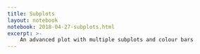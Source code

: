 ```yaml
---
title: Subplots
layout: notebook
notebook: 2018-04-27-subplots.html
excerpt: >-
    An advanced plot with multiple subplots and colour bars
---
```

